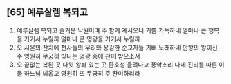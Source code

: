 ## [65] 예루살렘 복되고

1) 예루살렘 복되고 즐거운 낙원이여 주 함께 계시오니 기쁨 가득하네 얼마나 큰 행복을 거기서 누릴까 얼마나 큰 영광을 거기서 누릴까
2) 오 시온의 잔치에 천사들의 무리와 용감한 순교자들 기뻐 노래하네 만왕의 왕이신 주 영원히 무궁히 빛나는 영광 중에 찬미 받으소서
3) 오 끝없는 복된 곳 다윗 왕좌 있는 곳 환호성 울려나고 풍악소리 나네 진리를 따른 이들 하느님 뵈옵고 영원히 또 무궁히 주 찬미하리라
